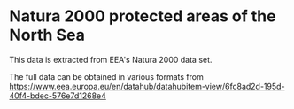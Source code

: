 <!--
# SPDX-FileCopyrightText: 2023-2024 Helmholtz-Zentrum hereon GmbH
# SPDX-License-Identifier: CC0-1.0
# SPDX-FileContributor: Carsten Lemmen <carsten.lemmen@hereon.de
# SPDX-FileContributor: Marie Ryan <marie.ryan@hereon.de>
-->

# Natura 2000 protected areas of the North Sea

This data is extracted from EEA's Natura 2000 data set.

The full data can be obtained in various formats from
https://www.eea.europa.eu/en/datahub/datahubitem-view/6fc8ad2d-195d-40f4-bdec-576e7d1268e4
